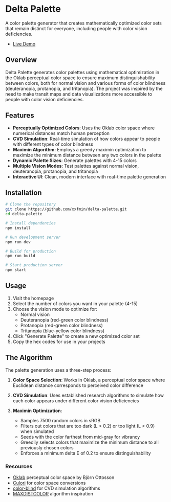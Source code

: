 # Delta Palette

A color palette generator that creates mathematically optimized color sets that remain distinct for everyone, including people with color vision deficiencies.

- [Live Demo](https://delta-palette.vercel.app)

## Overview

Delta Palette generates color palettes using mathematical optimization in the Oklab perceptual color space to ensure maximum distinguishability between colors, both for normal vision and various forms of color blindness (deuteranopia, protanopia, and tritanopia). The project was inspired by the need to make transit maps and data visualizations more accessible to people with color vision deficiencies.

## Features

- **Perceptually Optimized Colors**: Uses the Oklab color space where numerical distances match human perception
- **CVD Simulation**: Real-time simulation of how colors appear to people with different types of color blindness
- **Maximin Algorithm**: Employs a greedy maximin optimization to maximize the minimum distance between any two colors in the palette
- **Dynamic Palette Sizes**: Generate palettes with 4-15 colors
- **Multiple Vision Modes**: Test palettes against normal vision, deuteranopia, protanopia, and tritanopia
- **Interactive UI**: Clean, modern interface with real-time palette generation

## Installation

```bash
# Clone the repository
git clone https://github.com/xxfmin/delta-palette.git
cd delta-palette

# Install dependencies
npm install

# Run development server
npm run dev

# Build for production
npm run build

# Start production server
npm start
```

## Usage

1. Visit the homepage
2. Select the number of colors you want in your palette (4-15)
3. Choose the vision mode to optimize for:
   - Normal vision
   - Deuteranopia (red-green color blindness)
   - Protanopia (red-green color blindness)
   - Tritanopia (blue-yellow color blindness)
4. Click "Generate Palette" to create a new optimized color set
5. Copy the hex codes for use in your projects

## The Algorithm

The palette generation uses a three-step process:

1. **Color Space Selection**: Works in Oklab, a perceptual color space where Euclidean distance corresponds to perceived color difference

2. **CVD Simulation**: Uses established research algorithms to simulate how each color appears under different color vision deficiencies

3. **Maximin Optimization**: 
   - Samples 7500 random colors in sRGB
   - Filters out colors that are too dark (L < 0.2) or too light (L > 0.9) when simulated
   - Seeds with the color farthest from mid-gray for vibrancy
   - Greedily selects colors that maximize the minimum distance to all previously chosen colors
   - Enforces a minimum delta E of 0.2 to ensure distinguishability

### Resources

- [Oklab](https://bottosson.github.io/posts/oklab/) perceptual color space by Björn Ottosson
- [Culori](https://culorijs.org/) for color space conversions
- [color-blind](https://github.com/skratchdot/color-blind) for CVD simulation algorithms
- [MAXDISTCOLOR](https://www.mathworks.com/matlabcentral/fileexchange/70215-maximally-distinct-color-generator) algorithm inspiration
